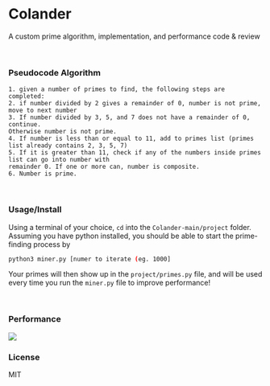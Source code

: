 # Colander
A custom prime algorithm, implementation, and performance code &amp; review

<br />

### Pseudocode Algorithm 
```
1. given a number of primes to find, the following steps are completed: 
2. if number divided by 2 gives a remainder of 0, number is not prime, move to next number
3. If number divided by 3, 5, and 7 does not have a remainder of 0, continue. 
Otherwise number is not prime.
4. If number is less than or equal to 11, add to primes list (primes list already contains 2, 3, 5, 7)
5. If it is greater than 11, check if any of the numbers inside primes list can go into number with 
remainder 0. If one or more can, number is composite.
6. Number is prime.
```

<br />

### Usage/Install

Using a terminal of your choice, ``cd`` into the ``Colander-main/project`` folder. Assuming you have python installed, you should be able to start the prime-finding process by
```bash
python3 miner.py [numer to iterate (eg. 1000]
```

Your primes will then show up in the ``project/primes.py`` file, and will be used every time you run the ``miner.py`` file to improve performance!

<br />

### Performance
<img src="https://i.imgur.com/BUOz9sV.png" style="background-color:white"/>

<br />

### License
MIT
